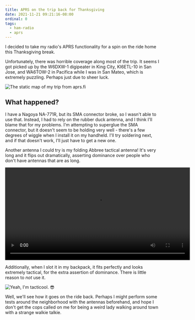 ```yaml
---
title: APRS on the trip back for Thanksgiving
date: 2021-11-21 09:21:16-08:00
ordinal: 0
tags:
  - ham-radio
  - aprs
---
```


I decided to take my radio's APRS functionality for a spin on the ride home this
Thanksgiving break.

Unfortunately, there was horrible coverage along most of the trip. It seems I
got picked up by the W6DXW-1 digipeater in King City, KI6ETL-10 in San Jose, and
WA6TOW-2 in Pacifica while I was in San Mateo, which is extremely puzzling.
Perhaps just due to sheer luck.

![The static map of my trip from aprs.fi](https://s3.us-west-000.backblazeb2.com/nyaabucket/7782ad3f22a6f0bce3bf7034792fd6c2bc5ca2e235dece3da40e2f5bd10844c4/staticmap.png)

## What happened?

I have a Nagoya NA-771R, but its SMA connector broke, so I wasn't able to use
that. Instead, I had to rely on the rubber duck antenna, and I think I'll blame
that for my problems. I'm attempting to superglue the SMA connector, but it
doesn't seem to be holding very well - there's a few degrees of wiggle when I
install it on my handheld. I'll try soldering next, and if that doesn't work,
I'll just have to get a new one.

Another antenna I could try is my folding Abbree tactical antenna! It's very
long and it flips out dramatically, asserting dominance over people who don't
have antennas that are as long.

<video height="300" controls>
  <source src="/_/2021/11/21/0/tactical-antenna.mp4" type="video/mp4">
  The tactical antenna, which flips out!!!
</video>

Additionally, when I slot it in my backpack, it fits perfectly and looks
extremely tactical, for the extra assertion of dominance. There is little reason
to _not_ use it.

![Yeah, I'm tacticool. 😎](https://s3.us-west-000.backblazeb2.com/nyaabucket/2d51f2bffe99ac8ebf68768182e7c213403f2b2664444c137697bcf72830d409/backpack-antenna.jpg)

Well, we'll see how it goes on the ride back. Perhaps I might perform some tests
around the neighborhood with the antennas beforehand, and hope I don't get the
cops called on me for being a weird lady walking around town with a strange
walkie talkie.
